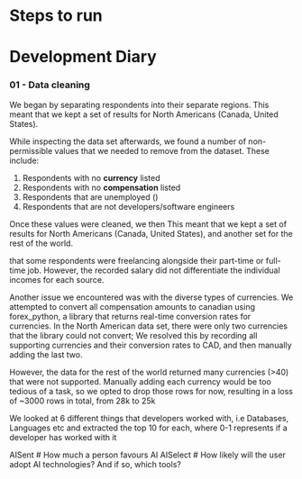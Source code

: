 # Steps to run

# Development Diary

### 01 - Data cleaning

We began by separating respondents into their separate regions. This meant that we kept a set of results for North Americans (Canada, United States). 

While inspecting the data set afterwards, we found a number of non-permissible values that we needed to remove from the dataset. These include:

1) Respondents with no **currency** listed
2) Respondents with no **compensation** listed
3) Respondents that are unemployed ()
4) Respondents that are not developers/software engineers

Once these values were cleaned, we then This meant that we kept a set of results for North Americans (Canada, United States), and another set for the rest of the world.

that some respondents were freelancing alongside their part-time or full-time job. However, the recorded salary did not differentiate the individual incomes for each source. 

Another issue we encountered was with the diverse types of currencies. We attempted to convert all compensation amounts to canadian using forex_python, a library that returns real-time conversion rates for currencies. In the North American data set, there were only two currencies that the library could not convert; We resolved this by recording all supporting currencies and their conversion rates to CAD, and then manually adding the last two. 

However, the data for the rest of the world returned many currencies (>40) that were not supported. Manually adding each currency would be too tedious of a task, so we opted to drop those rows for now, resulting in a loss of ~3000 rows in total, from 28k to 25k 

We looked at 6 different things that developers worked with, i.e Databases, Languages etc and extracted the top 10 for each, where 0-1 represents if a developer has worked with it

AISent # How much a person favours AI
AISelect # How likely will the user adopt AI technologies? And if so, which tools?






